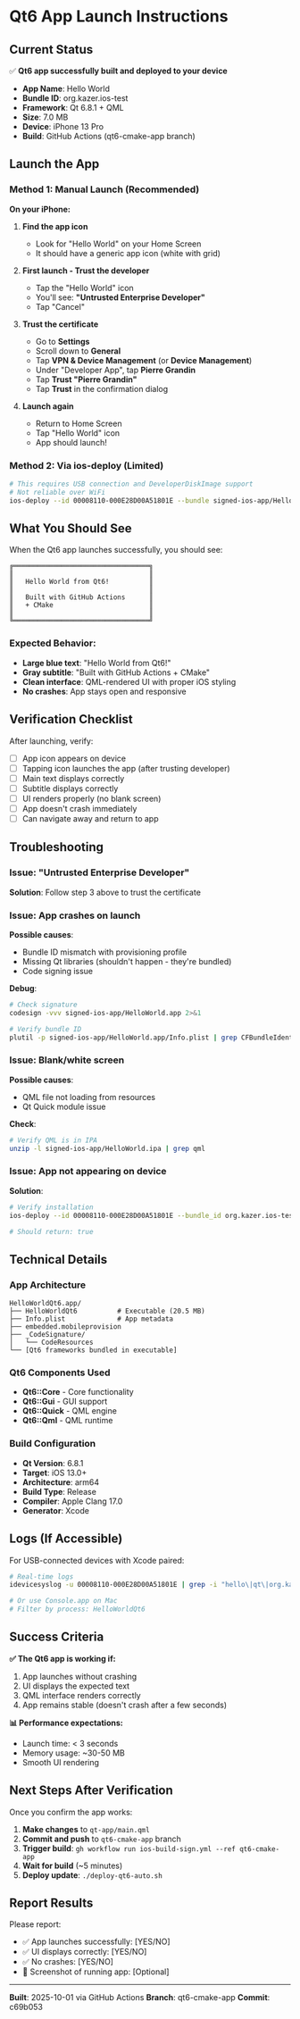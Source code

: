 # Qt6 App Launch Instructions

## Current Status

✅ **Qt6 app successfully built and deployed to your device**

- **App Name**: Hello World
- **Bundle ID**: org.kazer.ios-test
- **Framework**: Qt 6.8.1 + QML
- **Size**: 7.0 MB
- **Device**: iPhone 13 Pro
- **Build**: GitHub Actions (qt6-cmake-app branch)

## Launch the App

### Method 1: Manual Launch (Recommended)

**On your iPhone:**

1. **Find the app icon**
   - Look for "Hello World" on your Home Screen
   - It should have a generic app icon (white with grid)

2. **First launch - Trust the developer**
   - Tap the "Hello World" icon
   - You'll see: **"Untrusted Enterprise Developer"**
   - Tap "Cancel"

3. **Trust the certificate**
   - Go to **Settings**
   - Scroll down to **General**
   - Tap **VPN & Device Management** (or **Device Management**)
   - Under "Developer App", tap **Pierre Grandin**
   - Tap **Trust "Pierre Grandin"**
   - Tap **Trust** in the confirmation dialog

4. **Launch again**
   - Return to Home Screen
   - Tap "Hello World" icon
   - App should launch!

### Method 2: Via ios-deploy (Limited)

```bash
# This requires USB connection and DeveloperDiskImage support
# Not reliable over WiFi
ios-deploy --id 00008110-000E28D00A51801E --bundle signed-ios-app/HelloWorld.ipa --debug --noninteractive
```

## What You Should See

When the Qt6 app launches successfully, you should see:

```
╔══════════════════════════════════╗
║                                  ║
║   Hello World from Qt6!          ║
║                                  ║
║   Built with GitHub Actions      ║
║   + CMake                        ║
║                                  ║
╚══════════════════════════════════╝
```

### Expected Behavior:
- **Large blue text**: "Hello World from Qt6!"
- **Gray subtitle**: "Built with GitHub Actions + CMake"
- **Clean interface**: QML-rendered UI with proper iOS styling
- **No crashes**: App stays open and responsive

## Verification Checklist

After launching, verify:

- [ ] App icon appears on device
- [ ] Tapping icon launches the app (after trusting developer)
- [ ] Main text displays correctly
- [ ] Subtitle displays correctly
- [ ] UI renders properly (no blank screen)
- [ ] App doesn't crash immediately
- [ ] Can navigate away and return to app

## Troubleshooting

### Issue: "Untrusted Enterprise Developer"
**Solution**: Follow step 3 above to trust the certificate

### Issue: App crashes on launch
**Possible causes**:
- Bundle ID mismatch with provisioning profile
- Missing Qt libraries (shouldn't happen - they're bundled)
- Code signing issue

**Debug**:
```bash
# Check signature
codesign -vvv signed-ios-app/HelloWorld.app 2>&1

# Verify bundle ID
plutil -p signed-ios-app/HelloWorld.app/Info.plist | grep CFBundleIdentifier
```

### Issue: Blank/white screen
**Possible causes**:
- QML file not loading from resources
- Qt Quick module issue

**Check**:
```bash
# Verify QML is in IPA
unzip -l signed-ios-app/HelloWorld.ipa | grep qml
```

### Issue: App not appearing on device
**Solution**:
```bash
# Verify installation
ios-deploy --id 00008110-000E28D00A51801E --bundle_id org.kazer.ios-test --exists

# Should return: true
```

## Technical Details

### App Architecture
```
HelloWorldQt6.app/
├── HelloWorldQt6          # Executable (20.5 MB)
├── Info.plist             # App metadata
├── embedded.mobileprovision
├── _CodeSignature/
│   └── CodeResources
└── [Qt6 frameworks bundled in executable]
```

### Qt6 Components Used
- **Qt6::Core** - Core functionality
- **Qt6::Gui** - GUI support
- **Qt6::Quick** - QML engine
- **Qt6::Qml** - QML runtime

### Build Configuration
- **Qt Version**: 6.8.1
- **Target**: iOS 13.0+
- **Architecture**: arm64
- **Build Type**: Release
- **Compiler**: Apple Clang 17.0
- **Generator**: Xcode

## Logs (If Accessible)

For USB-connected devices with Xcode paired:

```bash
# Real-time logs
idevicesyslog -u 00008110-000E28D00A51801E | grep -i "hello\|qt\|org.kazer"

# Or use Console.app on Mac
# Filter by process: HelloWorldQt6
```

## Success Criteria

**✅ The Qt6 app is working if:**
1. App launches without crashing
2. UI displays the expected text
3. QML interface renders correctly
4. App remains stable (doesn't crash after a few seconds)

**📊 Performance expectations:**
- Launch time: < 3 seconds
- Memory usage: ~30-50 MB
- Smooth UI rendering

## Next Steps After Verification

Once you confirm the app works:

1. **Make changes** to `qt-app/main.qml`
2. **Commit and push** to `qt6-cmake-app` branch
3. **Trigger build**: `gh workflow run ios-build-sign.yml --ref qt6-cmake-app`
4. **Wait for build** (~5 minutes)
5. **Deploy update**: `./deploy-qt6-auto.sh`

## Report Results

Please report:
- ✅ App launches successfully: [YES/NO]
- ✅ UI displays correctly: [YES/NO]
- ✅ No crashes: [YES/NO]
- 📸 Screenshot of running app: [Optional]

---

**Built**: 2025-10-01 via GitHub Actions
**Branch**: qt6-cmake-app
**Commit**: c69b053
